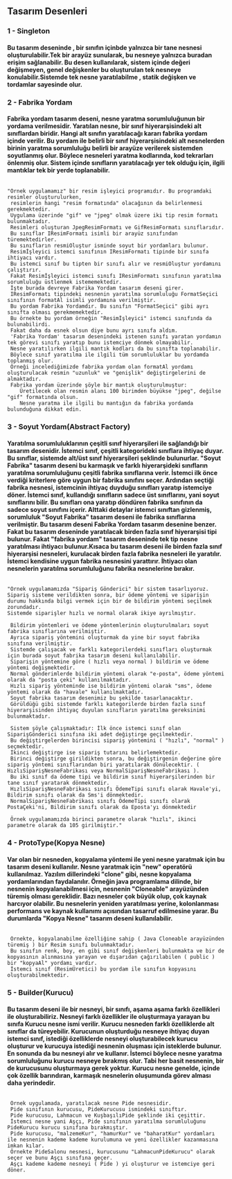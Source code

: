 ## Tasarım Desenleri

### 1 - Singleton
####    Bu tasarım deseninde , bir sınıfın içinbde yalnızca bir tane nesnesi oluşturulabilir.Tek bir arayüz sunularak, bu nesneye yalnızca buradan erişim sağlanabilir. Bu desen kullanılarak, sistem içinde değeri değişmeyen, genel değişkenler bu oluşturulan tek nesneye konulabilir.Sistemde tek nesne yaratılabilme , statik değişken ve tordamlar sayesinde olur.

### 2 - Fabrika Yordam 
####    Fabrika yordam tasarım deseni, nesne yaratma sorumluluğunun bir yordama verilmesidir. Yaratılan nesne, bir sınıf hiyerarşisindeki alt sınıflardan biridir. Hangi alt sınıfın yaratılacağı kararı fabrika yordam içinde verilir. Bu yordam ile belirli bir sınıf hiyerarşisindeki alt nesnelerden birinin yaratma sorumluluğu belirli bir arayüze verilerek sistemden soyutlanmış olur. Böylece nesneleri yaratma kodlarında, kod tekrarları önlenmiş olur. Sistem içinde sınıfların yaratılacağı yer tek olduğu için, ilgili mantıklar tek bir yerde toplanabilir.
###### 
    "Örnek uygulamamız" bir resim işleyici programıdır. Bu programdaki resimler oluşturulurken,
     resimlerin hangi "resim formatında" olacağının da belirlenmesi gerekmektedir. 
     Uygulama üzerinde "gif" ve "jpeg" olmak üzere iki tip resim formatı bulunmaktadır. 
     Resimleri oluşturan JpegResimFormatı ve GifResimFormatı sınıflarıdır. 
     Bu sınıflar IResimFormatı isimli bir arayüz sınıfından türemektedirler. 
     Bu sınıfların resmiOluştur isminde soyut bir yordamları bulunur. 
     Resimİşleyici istemci sınıfının IResimFormatı tipinde bir sınıfa ihtiyacı vardır. 
     Bu istemci sınıf bu tipten bir sınıfı alır ve resmiOluştur yordamını çalıştırır. 
     Fakat Resimİşleyici istemci sınıfı IResimFormatı sınıfının yaratılma sorumluluğu üstlenmek istememektedir. 
     İşte burada devreye Fabrika Yordam tasarım deseni girer. 
     IResimFormatı tipindeki nesnenin yaratılma sorumluluğu FormatSeçici sınıfının formatAl isimli yordamına verilmiştir. 
     Bu yordam Fabrika Yordamdır. Bu sınıfın "FormatSeçici" gibi ayrı sınıfta olması gerekmemektedir. 
     Bu örnekte bu yordam örneğin "Resimİşleyici" istemci sınıfında da bulunabilirdi. 
     Fakat daha da esnek olsun diye bunu ayrı sınıfa aldım.
     'Fabrika Yordam' tasarım desenindeki istenen sınıfı yaratan yordamın tek görevi sınıfı yaratıp bunu istemciye dönmek olmayabilir. 
     Nesne yaratılırken ilgili mantık kodları da bu sınıfta toplanabilir. 
     Böylece sınıf yaratılma ile ilgili tüm sorumluluklar bu yordamda toplanmış olur. 
     Örneği incelediğimizde fabrika yordam olan formatAl yordamı oluşturulacak resmin "uzunluk" ve "genişlik" değiştirgelerini de almaktadır. 
     Fabrika yordam üzerinde şöyle bir mantık oluşturulmuştur: 
        Üretilecek olan resmin alanı 100 birimden büyükse "jpeg", değilse "gif" formatında olsun. 
        Nesne yaratma ile ilgili bu mantığın da fabrika yordamda bulunduğuna dikkat edin.

### 3 - Soyut Yordam(Abstract Factory)
####    Yaratılma sorumluluklarının çeşitli sınıf hiyerarşileri ile sağlandığı bir tasarım desenidir. İstemci sınıf, çeşitli kategorideki sınıflara ihtiyaç duyar. Bu sınıflar, sistemde alt/üst sınıf hiyerarşileri şeklinde bulunurlar. "Soyut Fabrika" tasarım deseni bu karmaşık ve farklı hiyerarşideki sınıfların yaratılma sorumluluğunu çeşitli fabrika sınıflarına verir. İstemci ilk önce verdiği kriterlere göre uygun bir fabrika sınıfını seçer. Ardından seçtiği fabrika nesnesi, istemcinin ihtiyaç duyduğu sınıfları yaratıp istemciye döner. İstemci sınıf, kullandığı sınıfların sadece üst sınıflarını, yani soyut sınıflarını bilir. Bu sınıfları ona yaratıp döndüren fabrika sınıfının da sadece soyut sınıfını içerir. Alttaki detaylar istemci sınıftan gizlenmiş, sorumluluk "Soyut Fabrika" tasarım deseni ile fabrika sınıflarına verilmiştir. Bu tasarım deseni Fabrika Yordam tasarım desenine benzer. Fakat bu tasarım deseninde yaratılacak birden fazla sınıf hiyerarşisi tipi bulunur. Fakat "fabrika yordam" tasarım deseninde tek tip nesne yaratılması ihtiyacı bulunur.Kısaca bu tasarım deseni ile birden fazla sınıf hiyerarşisi nesneleri, kurulacak birden fazla fabrika nesneleri ile yaratılır. İstemci kendisine uygun fabrika nesnesini yarattırır. İhtiyacı olan nesnelerin yaratılma sorumluluğunu fabrika nesnelerine bırakır.
######
    "Örnek uygulamamızda "Sipariş Gönderici" bir sistem tasarlıyoruz. 
    Sipariş sisteme verildikten sonra, bir ödeme yöntemi ve siparişin durumu hakkında bilgi vermek için bir de bildirim yöntemi seçilmek zorundadır. 
    Sistemde siparişler hızlı ve normal olarak ikiye ayrılmıştır.
     
     Bildirim yöntemleri ve ödeme yöntemlerinin oluşturulmaları soyut fabrika sınıflarına verilmiştir. 
     Ayrıca sipariş yöntemini oluşturmak da yine bir soyut fabrika sınıfına verilmiştir. 
     Sistemde çalışacak ve farklı kategorilerdeki sınıfları oluşturmak için burada soyut fabrika tasarım deseni kullanılabilir. 
     Siparişin yöntemine göre ( hızlı veya normal ) bildirim ve ödeme yöntemi değişmektedir. 
     Normal gönderimlerde bildirim yöntemi olarak "e-posta", ödeme yöntemi olarak da "posta çeki" kullanılmaktadır. 
     Hızlı sipariş yönteminde ise bildirim yöntemi olarak "sms", ödeme yöntemi olarak da "havale" kullanılmaktadır. 
     Soyut fabrika tasarım desenimiz bu şekilde tasarlanacaktır. 
     Görüldüğü gibi sistemde farklı kategorilerde birden fazla sınıf hiyerarşisinden ihtiyaç duyulan sınıfların yaratılma gereksinimi bulunmaktadır.
     
     Sistem şöyle çalışmaktadır: İlk önce istemci sınıf olan SiparişGönderici sınıfına iki adet değiştirge geçilmektedir. 
     Bu değiştirgelerden birincisi sipariş yöntemini ( "hızlı", "normal" ) seçmektedir. 
     İkinci değiştirge ise sipariş tutarını belirlemektedir. 
     Birinci değiştirge girildikten sonra, bu değiştirgenin değerine göre sipariş yöntemi sınıflarından biri yaratılarak dönülecektir. ( HızlıSiparişNesneFabrikası veya NormalSiparişNesneFabrikası ). 
     Bu iki sınıf da ödeme tipi ve bildirim sınıf hiyerarşilerinden bir tane sınıf yaratarak dönmektedir. 
     HızlıSiparişNesneFabrikası sınıfı ÖdemeTipi sınıfı olarak Havale'yi, Bildirim sınıfı olarak da Sms'i dönmektedir. 
     NormalSiparişNesneFabrikası sınıfı ÖdemeTipi sınıfı olarak PostaÇeki'ni, Bildirim sınıfı olarak da Eposta'yı dönmektedir
     
     Örnek uygulamamızda birinci parametre olarak "hızlı", ikinci parametre olarak da 105 girilmiştir."
     
### 4 - ProtoType(Kopya Nesne)
####    Var olan bir nesneden, kopyalama yöntemi ile yeni nesne yaratmak için bu tasarım deseni kullanılır. Nesne yaratmak için "new" operatörü kullanılmaz. Yazılım dillerindeki "clone" gibi, nesne kopyalama yordamlarından faydalanılır. Örneğin java programlama dilinde, bir nesnenin kopyalanabilmesi için, nesnenin "Cloneable" arayüzünden türemiş olması gereklidir. Bazı nesneler çok büyük olup, çok kaynak harcıyor olabilir. Bu nesnelerin yeniden yaratılması yerine, kolonlanması performans ve kaynak kullanımı açısından tasarruf edilmesine yarar. Bu durumlarda "Kopya Nesne" tasarım deseni kullanılabilir.
######
     Örnekte, kopyalanabilme özelliğine sahip ( Java Cloneable arayüzünden türemiş ) bir Resim sınıfı bulunmaktadır. 
     Bu sınıfın renk, boy, en gibi sınıf değişkenleri bulunmakta ve bir de kopyasının alınmasına yarayan ve dışarıdan çağırılabilen ( public ) bir "kopyaAl" yordamı vardır. 
     İstemci sınıf (ResimÜretici) bu yordam ile sınıfın kopyasını oluşturabilmektedir.

### 5 - Builder(Kurucu)
####    Bu tasarım deseni ile bir nesneyi, bir sınıfı, aşama aşama farklı özellikleri ile oluşturabiliriz. Nesneyi farklı özellikler ile oluşturmaya yarayan bu sınıfa Kurucu nesne ismi verilir. Kurucu nesneden farklı özelliklerde alt sınıflar da türeyebilir. Kurucunun oluşturduğu nesneye ihtiyaç duyan istemci sınıf, istediği özelliklerde nesneyi oluşturabilecek kurucu oluşturur ve kurucuya istediği nesnenin oluşması için isteklerde bulunur. En sonunda da bu nesneyi alır ve kullanır. İstemci böylece nesne yaratma sorumluluğunu kurucu nesneye bırakmış olur. Tabi her basit nesnenin, bir de kurucusunu oluşturmaya gerek yoktur. Kurucu nesne genelde, içinde çok özellik barındıran, karmaşık nesnelerin oluşumunda görev alması daha yerindedir.
######
     Örnek uygulamada, yaratılacak nesne Pide nesnesidir. 
     Pide sınıfının kurucusu, PideKurucusu ismindeki sınıftır. 
     Pide kurucusu, Lahmacun ve KuşbaşılıPide şeklinde iki çeşittir. 
     İstemci nesne yani Aşçı, Pide sınıfının yaratılma sorumluluğunu PideKurucu kurucu sınıfına bırakmıştır. 
     Pide kurucusu, "malzemeKur", "hamurKur" ve "baharatKur" yordamları ile nesnenin kademe kademe kurulumuna ve yeni özellikler kazanmasına imkan kılar. 
     Örnekte PideSalonu nesnesi, kurucusunu "LahmacunPideKurucu" olarak seçer ve bunu Aşçı sınıfına geçer. 
     Aşçı kademe kademe nesneyi ( Pide ) yi oluşturur ve istemciye geri döner.